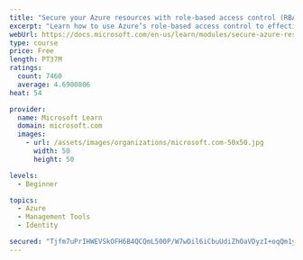```yaml
---
title: "Secure your Azure resources with role-based access control (RBAC)"
excerpt: "Learn how to use Azure’s role-based access control to effectively manage your team’s access to Azure resources."
webUrl: https://docs.microsoft.com/en-us/learn/modules/secure-azure-resources-with-rbac/
type: course
price: Free
length: PT37M
ratings:
  count: 7460
  average: 4.6900806
heat: 54

provider:
  name: Microsoft Learn
  domain: microsoft.com
  images:
    - url: /assets/images/organizations/microsoft.com-50x50.jpg
      width: 50
      height: 50

levels:
  - Beginner

topics:
  - Azure
  - Management Tools
  - Identity

secured: "Tjfm7uPrIHWEVSkOFH6B4QCQmL500P/W7wDil6iCbuUdiZhOaVDyzI+oqQm1yMq8eEltj9zRwsBGATlr1bgUW5x1Y1CCAAVhxtDb49arVQXA2Sxh0m1LzZwFC21yA93etk8JLg7CzHxaG0KhR6M0JoOnOzIGDS2RmgZVltUKkAzBwy78ExjmG4mvajLlAKL2C6CmL3h5MYmWu7LjPHOL2wiQPPfzMxN7eTnGboRVpTC2S/8yQCCoNRgwPX8RXNi6xLAR4ZmCABwYt4jNRLUjz3f3ZAz79aXNh5p3kPrWrJFUzbxQt3if+AO3I9IBYH2M9d0+K9wM9VUUvw9gEc2cXzjaVahsdhX+qfHriUESqZuI/u79hJxPcp3SkL0NAWIh0T6AqIFuQp+UoG7oofqpbBzL2kcR97p3oXk7WlPdl0Q=;alJZ553d/FTeRr0L/VHH/Q=="
---
```


